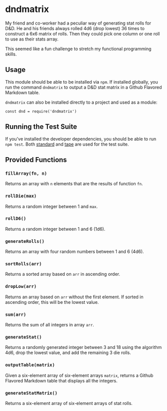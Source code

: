 # dndmatrix

My friend and co-worker had a peculiar way of generating stat rolls for D&D. He and his friends always rolled 4d6 (drop lowest) 36 times to construct a 6x6 matrix of rolls. Then they could pick one column or one roll to use as their stats array.

This seemed like a fun challenge to stretch my functional programming skills.

## Usage

This module should be able to be installed via `npm`. If installed globally, you run the command `dndmatrix` to output a D&D stat matrix in a Github Flavored Markdown table.

`dndmatrix` can also be installed directly to a project and used as a module:

```
const dnd = require('dndmatrix')
```

## Running the Test Suite

If you've installed the developer dependencies, you should be able to run `npm test`. Both [standard](https://www.npmjs.com/package/standard) and [tape](https://github.com/substack/tape) are used for the test suite.

## Provided Functions

### `fillArray(fn, n)`

Returns an array with `n` elements that are the results of function `fn`.

### `rollDie(max)`

Returns a random integer between 1 and `max`.

### `rollD6()`

Returns a random integer between 1 and 6 (1d6).

### `generateRolls()`

Returns an array with four random numbers between 1 and 6 (4d6).

### `sortRolls(arr)`

Returns a sorted array based on `arr` in ascending order.

### `dropLow(arr)`

Returns an array based on `arr` without the first element. If sorted in ascending order, this will be the lowest value.

### `sum(arr)`

Returns the sum of all integers in array `arr`.

### `generateStat()`

Returns a randomly generated integer between 3 and 18 using the algorithm 4d6, drop the lowest value, and add the remaining 3 die rolls.

### `outputTable(matrix)`

Given a six-element array of six-element arrays `matrix`, returns a Github Flavored Markdown table that displays all the integers.

### `generateStatMatrix()`

Returns a six-element array of six-element arrays of stat rolls.
